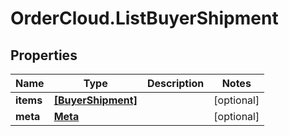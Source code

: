 # OrderCloud.ListBuyerShipment

## Properties
Name | Type | Description | Notes
------------ | ------------- | ------------- | -------------
**items** | [**[BuyerShipment]**](BuyerShipment.md) |  | [optional] 
**meta** | [**Meta**](Meta.md) |  | [optional] 


